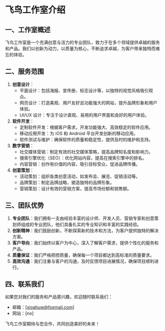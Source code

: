 # 飞鸟工作室介绍

## 一、工作室概述
飞鸟工作室是一个充满创意与活力的专业团队，致力于在多个领域提供卓越的服务和产品。我们以创新为动力，以质量为核心，不断追求卓越，为客户带来独特而难忘的体验。

## 二、服务范围
1. **创意设计**：
    - 平面设计：包括海报、宣传册、标志设计等，以独特的视觉风格吸引观众。
    - 网页设计：打造美观、用户友好且功能强大的网站，提升品牌形象和用户体验。
    - UI/UX 设计：专注于设计直观、易用的用户界面和良好的用户体验。
2. **软件开发**：
    - 定制软件开发：根据客户需求，开发功能强大、高效稳定的软件应用。
    - 移动应用开发：为 iOS 和 Android 平台开发创新的移动应用。
    - 软件测试与维护：确保软件的质量和稳定性，提供及时的维护和支持。
3. **数字营销**：
    - 社交媒体营销：制定有效的社交媒体策略，提高品牌知名度和影响力。
    - 搜索引擎优化（SEO）：优化网站内容，提高在搜索引擎中的排名。
    - 内容营销：创作有价值的内容，吸引目标受众，促进品牌传播。
4. **创意策划**：
    - 活动策划：组织各类创意活动，如发布会、展览、促销活动等。
    - 品牌策划：制定品牌战略，塑造独特的品牌形象。
    - 营销策划：设计有效的营销方案，提高市场份额和销售额。

## 三、团队优势
1. **专业团队**：我们拥有一支由经验丰富的设计师、开发人员、营销专家和创意策划师组成的专业团队，他们具备扎实的专业知识和丰富的实践经验。
2. **创新精神**：我们鼓励创新，不断探索新的技术和方法，为客户提供独特的解决方案。
3. **客户导向**：我们始终以客户为中心，深入了解客户需求，提供个性化的服务和产品。
4. **质量保证**：我们严格把控质量，确保每一个项目都达到高标准的质量要求。
5. **高效沟通**：我们注重与客户的沟通，及时反馈项目进展情况，确保项目顺利进行。

## 四、联系我们
如果您对我们的服务和产品感兴趣，欢迎随时联系我们：
- 邮箱：[xioahuw@foxmail.com]
- 网站：[no]

飞鸟工作室期待与您合作，共同创造美好的未来！
